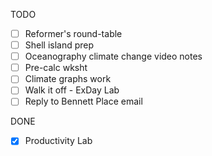 TODO
- [ ] Reformer's round-table
- [ ] Shell island prep
- [ ] Oceanography climate change video notes
- [ ] Pre-calc wksht
- [ ] Climate graphs work
- [ ] Walk it off - ExDay Lab
- [ ] Reply to Bennett Place email

DONE
- [X] Productivity Lab
